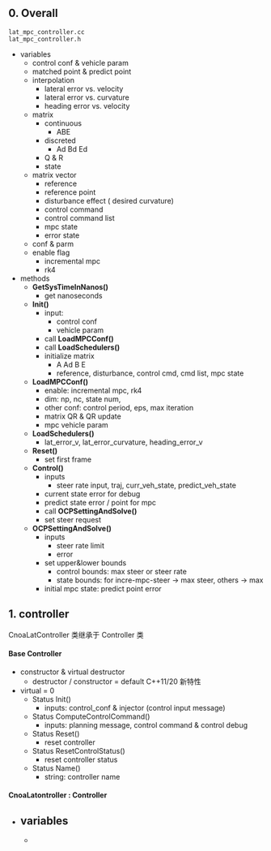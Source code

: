 ## 0. Overall

```
lat_mpc_controller.cc
lat_mpc_controller.h
```

- variables
  - control conf & vehicle param
  - matched point & predict point
  - interpolation
    - lateral error vs. velocity
    - lateral error vs. curvature
    - heading error vs.  velocity
  - matrix
    - continuous
      - ABE
    - discreted
      - Ad Bd Ed
    - Q & R
    - state
  - matrix vector
    - reference
    - reference point
    - disturbance effect ( desired curvature)
    - control command
    - control command list
    - mpc state
    - error state
  - conf & parm
  - enable flag
    - incremental mpc
    - rk4
- methods
  - **GetSysTimeInNanos()**
    - get nanoseconds
  - **Init()**
    - input:
      - control conf
      - vehicle param
    - call **LoadMPCConf()**
    - call **LoadSchedulers()**
    - initialize matrix
      - A Ad B E
      - reference, disturbance, control cmd, cmd list, mpc state
  - **LoadMPCConf()**
    - enable: incremental mpc, rk4
    - dim: np, nc, state num, 
    - other conf: control period, eps, max iteration
    - matrix QR & QR update
    - mpc vehicle param 
  - **LoadSchedulers()**
    - lat_error_v, lat_error_curvature, heading_error_v
  - **Reset()**
    - set first frame
  - **Control()**
    - inputs
      - steer rate input, traj, curr_veh_state, predict_veh_state
    - current state error for debug
    - predict state error / point for mpc
    - call **OCPSettingAndSolve()**
    - set steer request
  - **OCPSettingAndSolve()**
    - inputs
      - steer rate limit
      - error
    - set upper&lower bounds
      - control bounds: max steer or steer rate
      -  state bounds: for incre-mpc-steer -> max steer, others -> max
    - initial mpc state: predict point error

## 1. controller

CnoaLatController 类继承于 Controller 类

#### Base Controller

- constructor & virtual destructor
  - destructor / constructor = default C++11/20 新特性
- virtual = 0 
  - Status Init()
    - inputs: control_conf & injector (control input message)
  - Status ComputeControlCommand()
    - inputs: planning message, control command & control debug
  - Status Reset()
    - reset controller
  - Status ResetControlStatus()
    - reset controller status
  - Status Name()
    - string: controller name

#### CnoaLatontroller : Controller

- variables
  - 
  - 

